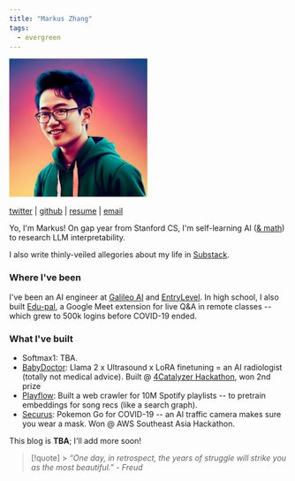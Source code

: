 ```yaml
---
title: "Markus Zhang"
tags:
  - evergreen
---
```


<img src="./pfp.jpg" width="250" height="250"/>

[twitter](https://x.com/photon_mz) | [github](https://github.com/photomz) | [resume](https://drive.google.com/file/d/1l382vhcYYeJLTqFLtrFpgCJtyQ7puV3b/view?usp=sharing) | [email](mailto:markuszhang8@gmail.com)

Yo, I'm Markus! On gap year from Stanford CS, I'm self-learning AI ([& math](https://x.com/photon_mz/status/1717154442024509589?s=20)) to research LLM interpretability.

I also write thinly-veiled allegories about my life in [Substack](https://photonmz.substack.com/).

### Where I've been

I've been an AI engineer at [Galileo AI](https://twitter.com/arnaudai/status/1623359864100601861) and [EntryLevel](https://entrylevel.net/). In high school, I also built [Edu-pal](https://chrome.google.com/webstore/detail/edu-pal-learning-feedback/geopbiaefoieahodpfbclhoabkikbnkn), a Google Meet extension for live Q&A in remote classes -- which grew to 500k logins before COVID-19 ended.

### What I've built

- Softmax1: TBA.
- [BabyDoctor](https://github.com/photomz/BabyDoctor): Llama 2 x Ultrasound x LoRA finetuning = an AI radiologist (totally not medical advice). Built @ [4Catalyzer Hackathon](https://x.com/photon_mz/status/1687352039007977472?s=20), won 2nd prize
- [Playflow](https://playfloow.netlify.app/): Built a web crawler for 10M Spotify playlists -- to pretrain embeddings for song recs (like a search graph).
- [Securus](https://github.com/photomz/securus): Pokemon Go for COVID-19 -- an AI traffic camera makes sure you wear a mask. Won @ AWS Southeast Asia Hackathon.

This blog is **TBA**; I'll add more soon!

> [!quote] > _“One day, in retrospect, the years of struggle will strike you as the most beautiful.” - Freud_
